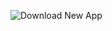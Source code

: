 ![Download New App](https://user-images.githubusercontent.com/36522521/165300070-b21f39d7-3f75-4ca5-ac1b-014e900f74dd.png)
